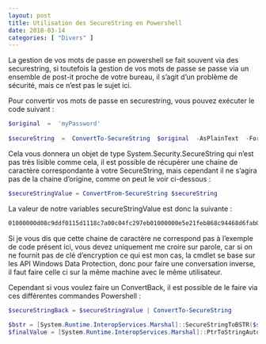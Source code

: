 ```yaml
---
layout: post
title: Utilisation des SecureString en Powershell
date: 2018-03-14
categories: [ "Divers" ]
---
```


La gestion de vos mots de passe en powershell se fait souvent via des securestring, si toutefois la gestion de vos mots de passe se passe via un ensemble de post-it proche de votre bureau, il s’agit d’un problème de sécurité, mais ce n’est pas le sujet ici.

  

Pour convertir vos mots de passe en securestring, vous pouvez exécuter le code suivant :

```powershell
$original  =  'myPassword'  
  
$secureString  =  ConvertTo-SecureString  $original  -AsPlainText  -Force
```
  

Cela vous donnera un objet de type System.Security.SecureString qui n’est pas très lisible comme cela, il est possible de récupérer une chaine de caractère correspondante à votre SecureString, mais cependant il ne s’agira pas de la chaine d’origine, comme on peut le voir ci-dessous :

```powershell
$secureStringValue = ConvertFrom-SecureString $secureString
```

La valeur de notre variables secureStringValue est donc la suivante :

```powershell
01000000d08c9ddf0115d1118c7a00c04fc297eb01000000e5e21feb868c94468d6fab05f535e198000000000200000000001066000000010000200000002aa496e945431d41 fe82e4e007773caf9379c1cbf563b7163689a5f752b325f5000000000e80000000020000200000007f1837b77634b506072902d0ea16276f66a6b7b05eec06979823d9271fe7 4975100000008a44ddb2f63d13dd1bf298bbc30b679240000000b94350179a432fc6ec084e2ee6ae9099963a82ee2768f8687309a59d8b371d337495240feb9efae58fba6945 9f4e018e070339798facebac15ba06ac845784dc
```

Si je vous dis que cette chaine de caractère ne correspond pas à l’exemple de code présent ici, vous devez uniquement me croire sur parole, car si on ne fournit pas de clé d’encryption ce qui est mon cas, la cmdlet se base sur les API Windows Data Protection, donc pour faire une conversation inverse, il faut faire celle ci sur la même machine avec le même utilisateur.

  

Cependant si vous voulez faire un ConvertBack, il est possible de le faire via ces différentes commandes Powershell :

```powershell
$secureStringBack = $secureStringValue | ConvertTo-SecureString  
  
$bstr = [System.Runtime.InteropServices.Marshal]::SecureStringToBSTR($secureStringBack);  
$finalValue = [System.Runtime.InteropServices.Marshal]::PtrToStringAuto($bstr)
```